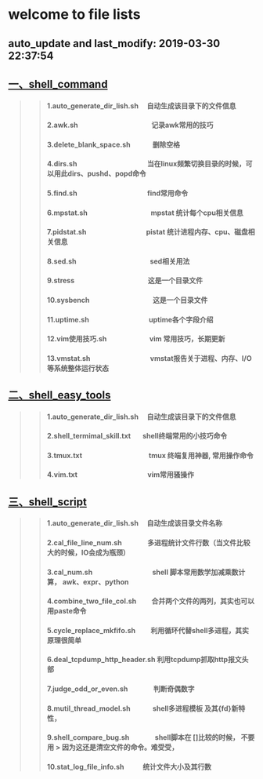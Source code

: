 

welcome to file lists
====
auto_update and last_modify: 2019-03-30 22:37:54
-------
## [一、shell_command](https://github.com/lotluck/shell/tree/master/shell_command)<br>
>> ####    1.auto_generate_dir_lish.sh&ensp;&ensp;   自动生成该目录下的文件信息
>> ####    2.awk.sh&ensp;&ensp;&ensp;&ensp;&ensp;&ensp;&ensp;&ensp;&ensp;&ensp;&ensp;&ensp;&ensp;&ensp;&ensp;&ensp;&ensp;&ensp;&ensp;&ensp;&ensp;   记录awk常用的技巧
>> ####    3.delete_blank_space.sh&ensp;&ensp;&ensp;&ensp;&ensp;&ensp;   删除空格
>> ####    4.dirs.sh&ensp;&ensp;&ensp;&ensp;&ensp;&ensp;&ensp;&ensp;&ensp;&ensp;&ensp;&ensp;&ensp;&ensp;&ensp;&ensp;&ensp;&ensp;&ensp;&ensp;   当在linux频繁切换目录的时候，可以用此dirs、pushd、popd命令
>> ####    5.find.sh&ensp;&ensp;&ensp;&ensp;&ensp;&ensp;&ensp;&ensp;&ensp;&ensp;&ensp;&ensp;&ensp;&ensp;&ensp;&ensp;&ensp;&ensp;&ensp;&ensp;   find常用命令
>> ####    6.mpstat.sh&ensp;&ensp;&ensp;&ensp;&ensp;&ensp;&ensp;&ensp;&ensp;&ensp;&ensp;&ensp;&ensp;&ensp;&ensp;&ensp;&ensp;&ensp;   mpstat 统计每个cpu相关信息
>> ####    7.pidstat.sh&ensp;&ensp;&ensp;&ensp;&ensp;&ensp;&ensp;&ensp;&ensp;&ensp;&ensp;&ensp;&ensp;&ensp;&ensp;&ensp;&ensp;   pistat 统计进程内存、cpu、磁盘相关信息
>> ####    8.sed.sh&ensp;&ensp;&ensp;&ensp;&ensp;&ensp;&ensp;&ensp;&ensp;&ensp;&ensp;&ensp;&ensp;&ensp;&ensp;&ensp;&ensp;&ensp;&ensp;&ensp;&ensp;   sed相关用法
>> ####    9.stress&ensp;&ensp;&ensp;&ensp;&ensp;&ensp;&ensp;&ensp;&ensp;&ensp;&ensp;&ensp;&ensp;&ensp;&ensp;&ensp;&ensp;&ensp;&ensp;&ensp;&ensp; 这是一个目录文件
>> ####    10.sysbench&ensp;&ensp;&ensp;&ensp;&ensp;&ensp;&ensp;&ensp;&ensp;&ensp;&ensp;&ensp;&ensp;&ensp;&ensp;&ensp;&ensp;&ensp; 这是一个目录文件
>> ####    11.uptime.sh&ensp;&ensp;&ensp;&ensp;&ensp;&ensp;&ensp;&ensp;&ensp;&ensp;&ensp;&ensp;&ensp;&ensp;&ensp;&ensp;&ensp;   uptime各个字段介绍
>> ####    12.vim使用技巧.sh&ensp;&ensp;&ensp;&ensp;&ensp;&ensp;&ensp;&ensp;&ensp;&ensp;&ensp;&ensp;   vim 常用技巧，长期更新
>> ####    13.vmstat.sh&ensp;&ensp;&ensp;&ensp;&ensp;&ensp;&ensp;&ensp;&ensp;&ensp;&ensp;&ensp;&ensp;&ensp;&ensp;&ensp;&ensp;   vmstat报告关于进程、内存、I/O等系统整体运行状态




## [二、shell_easy_tools](https://github.com/lotluck/shell/tree/master/shell_easy_tools)<br>
>> ####    1.auto_generate_dir_lish.sh&ensp;&ensp;   自动生成该目录下的文件信息
>> ####    2.shell_termimal_skill.txt&ensp;&ensp;&ensp;    shell终端常用的小技巧命令
>> ####    3.tmux.txt&ensp;&ensp;&ensp;&ensp;&ensp;&ensp;&ensp;&ensp;&ensp;&ensp;&ensp;&ensp;&ensp;&ensp;&ensp;&ensp;&ensp;&ensp;&ensp;   tmux 终端复用神器, 常用操作命令
>> ####    4.vim.txt&ensp;&ensp;&ensp;&ensp;&ensp;&ensp;&ensp;&ensp;&ensp;&ensp;&ensp;&ensp;&ensp;&ensp;&ensp;&ensp;&ensp;&ensp;&ensp;&ensp;    vim常用骚操作




## [三、shell_script](https://github.com/lotluck/shell/tree/master/shell_script)<br>
>> ####    1.auto_generate_dir_lish.sh&ensp;&ensp;   自动生成该目录文件名称
>> ####    2.cal_file_line_num.sh&ensp;&ensp;&ensp;&ensp;&ensp;&ensp;&ensp;   多进程统计文件行数（当文件比较大的时候，IO会成为瓶颈）
>> ####    3.cal_num.sh&ensp;&ensp;&ensp;&ensp;&ensp;&ensp;&ensp;&ensp;&ensp;&ensp;&ensp;&ensp;&ensp;&ensp;&ensp;&ensp;&ensp;   shell 脚本常用数学加减乘数计算， awk、expr、python
>> ####    4.combine_two_file_col.sh&ensp;&ensp;&ensp;&ensp;   合并两个文件的两列，其实也可以用paste命令
>> ####    5.cycle_replace_mkfifo.sh&ensp;&ensp;&ensp;&ensp;   利用循环代替shell多进程，其实原理很简单
>> ####    6.deal_tcpdump_http_header.sh   利用tcpdump抓取http报文头部
>> ####    7.judge_odd_or_even.sh&ensp;&ensp;&ensp;&ensp;&ensp;&ensp;&ensp;   判断奇偶数字
>> ####    8.mutil_thread_model.sh&ensp;&ensp;&ensp;&ensp;&ensp;&ensp;   shell多进程模板 及其{fd}新特性，
>> ####    9.shell_compare_bug.sh&ensp;&ensp;&ensp;&ensp;&ensp;&ensp;&ensp;    shell脚本在 []比较的时候， 不要用 > 因为这还是清空文件的命令。难受受，
>> ####    10.stat_log_file_info.sh&ensp;&ensp;&ensp;&ensp;&ensp;   统计文件大小及其行数




